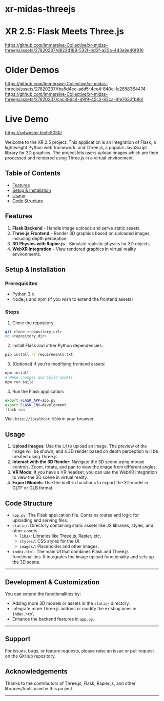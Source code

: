 # xr-midas-threejs
# XR 2.5: Flask Meets Three.js
https://github.com/Immersive-Collective/xr-midas-threejs/assets/27820237/d922d189-532f-4d3f-a20a-443a8e46f810

# Older Demos
https://github.com/Immersive-Collective/xr-midas-threejs/assets/27820237/fba5d4ec-add5-4ce4-840c-fe2858364474
https://github.com/Immersive-Collective/xr-midas-threejs/assets/27820237/cac396c4-49f9-45c3-83ca-9fe7632fb8b1


# Live Demo
https://sylwester.tech:5050/

Welcome to the XR 2.5 project. This application is an integration of Flask, a lightweight Python web framework, and Three.js, a popular JavaScript library for 3D graphics. The project lets users upload images which are then processed and rendered using Three.js in a virtual environment.

## Table of Contents

- [Features](#features)
- [Setup & Installation](#setup--installation)
- [Usage](#usage)
- [Code Structure](#code-structure)
  
## Features

1. **Flask Backend** - Handle image uploads and serve static assets.
2. **Three.js Frontend** - Render 3D graphics based on uploaded images, including depth perception.
3. **3D Physics with Rapier.js** - Simulate realistic physics for 3D objects.
4. **WebXR Integration** - View rendered graphics in virtual reality environments.

## Setup & Installation

### Prerequisites
- Python 3.x
- Node.js and npm (if you wish to extend the frontend assets)

### Steps

1. Clone the repository:
```bash
git clone <repository_url>
cd <repository_dir>
```

2. Install Flask and other Python dependencies:
```bash
pip install -r requirements.txt
```

3. (Optional) If you're modifying frontend assets:
```bash
npm install
# Make changes and build assets
npm run build
```

4. Run the Flask application:
```bash
export FLASK_APP=app.py
export FLASK_ENV=development
flask run
```

Visit `http://localhost:5000` in your browser.

## Usage

1. **Upload Images**: Use the UI to upload an image. The preview of the image will be shown, and a 3D render based on depth perception will be created using Three.js.
2. **Interact with the 3D Render**: Navigate the 3D scene using mouse controls. Zoom, rotate, and pan to view the image from different angles.
3. **VR Mode**: If you have a VR headset, you can use the WebXR integration to view the 3D scene in virtual reality.
4. **Export Models**: Use the built-in functions to export the 3D model in GLTF or GLB format.

## Code Structure

- `app.py`: The Flask application file. Contains routes and logic for uploading and serving files.
- `static/`: Directory containing static assets like JS libraries, styles, and other assets.
    - `libs/`: Libraries like Three.js, Rapier, etc.
    - `styles/`: CSS styles for the UI.
    - `images/`: Placeholder and other images.
- `index.html`: The main UI that combines Flask and Three.js functionalities. It integrates the image upload functionality and sets up the 3D scene.

---

## Development & Customization

You can extend the functionalities by:
- Adding more 3D models or assets in the `static/` directory.
- Integrate more Three.js addons or modify the existing ones in `index.html`.
- Enhance the backend features in `app.py`.

---

## Support

For issues, bugs, or feature requests, please raise an issue or pull request on the GitHub repository. 

## Acknowledgements

Thanks to the contributors of Three.js, Flask, Rapier.js, and other libraries/tools used in this project.

---
